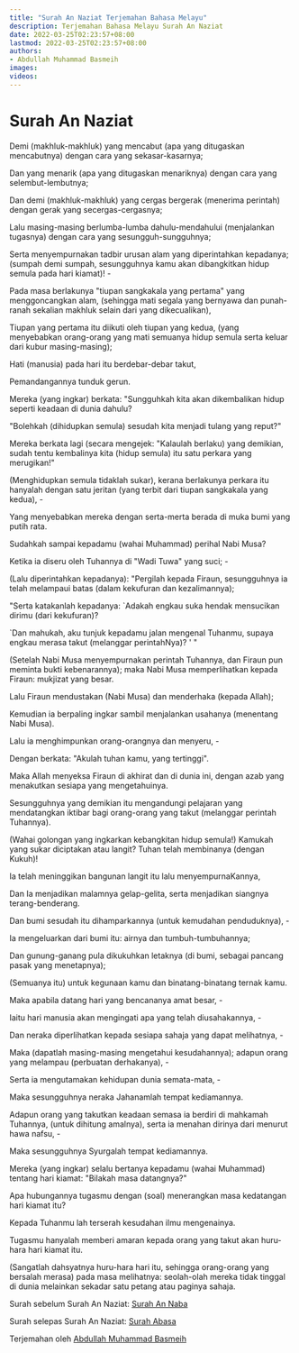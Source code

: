 ```yaml
---
title: "Surah An Naziat Terjemahan Bahasa Melayu"
description: Terjemahan Bahasa Melayu Surah An Naziat
date: 2022-03-25T02:23:57+08:00
lastmod: 2022-03-25T02:23:57+08:00
authors:
- Abdullah Muhammad Basmeih
images:
videos:
---
```


# Surah An Naziat

<p class='atq' id="1">Demi (makhluk-makhluk) yang mencabut (apa yang ditugaskan mencabutnya) dengan cara yang sekasar-kasarnya;</p>
<p class='atq' id="2">Dan yang menarik (apa yang ditugaskan menariknya) dengan cara yang selembut-lembutnya;</p>
<p class='atq' id="3">Dan demi (makhluk-makhluk) yang cergas bergerak (menerima perintah) dengan gerak yang secergas-cergasnya;</p>
<p class='atq' id="4">Lalu masing-masing berlumba-lumba dahulu-mendahului (menjalankan tugasnya) dengan cara yang sesungguh-sungguhnya;</p>
<p class='atq' id="5">Serta menyempurnakan tadbir urusan alam yang diperintahkan kepadanya; (sumpah demi sumpah, sesungguhnya kamu akan dibangkitkan hidup semula pada hari kiamat)! -</p>
<p class='atq' id="6">Pada masa berlakunya "tiupan sangkakala yang pertama" yang menggoncangkan alam, (sehingga mati segala yang bernyawa dan punah-ranah sekalian makhluk selain dari yang dikecualikan),</p>
<p class='atq' id="7">Tiupan yang pertama itu diikuti oleh tiupan yang kedua, (yang menyebabkan orang-orang yang mati semuanya hidup semula serta keluar dari kubur masing-masing);</p>
<p class='atq' id="8">Hati (manusia) pada hari itu berdebar-debar takut,</p>
<p class='atq' id="9">Pemandangannya tunduk gerun.</p>
<p class='atq' id="10">Mereka (yang ingkar) berkata: "Sungguhkah kita akan dikembalikan hidup seperti keadaan di dunia dahulu?</p>
<p class='atq' id="11">"Bolehkah (dihidupkan semula) sesudah kita menjadi tulang yang reput?"</p>
<p class='atq' id="12">Mereka berkata lagi (secara mengejek: "Kalaulah berlaku) yang demikian, sudah tentu kembalinya kita (hidup semula) itu satu perkara yang merugikan!"</p>
<p class='atq' id="13">(Menghidupkan semula tidaklah sukar), kerana berlakunya perkara itu hanyalah dengan satu jeritan (yang terbit dari tiupan sangkakala yang kedua), -</p>
<p class='atq' id="14">Yang menyebabkan mereka dengan serta-merta berada di muka bumi yang putih rata.</p>
<p class='atq' id="15">Sudahkah sampai kepadamu (wahai Muhammad) perihal Nabi Musa?</p>
<p class='atq' id="16">Ketika ia diseru oleh Tuhannya di "Wadi Tuwa" yang suci; -</p>
<p class='atq' id="17">(Lalu diperintahkan kepadanya): "Pergilah kepada Firaun, sesungguhnya ia telah melampaui batas (dalam kekufuran dan kezalimannya);</p>
<p class='atq' id="18">"Serta katakanlah kepadanya: `Adakah engkau suka hendak mensucikan dirimu (dari kekufuran)?</p>
<p class='atq' id="19">`Dan mahukah, aku tunjuk kepadamu jalan mengenal Tuhanmu, supaya engkau merasa takut (melanggar perintahNya)? ' "</p>
<p class='atq' id="20">(Setelah Nabi Musa menyempurnakan perintah Tuhannya, dan Firaun pun meminta bukti kebenarannya); maka Nabi Musa memperlihatkan kepada Firaun: mukjizat yang besar.</p>
<p class='atq' id="21">Lalu Firaun mendustakan (Nabi Musa) dan menderhaka (kepada Allah);</p>
<p class='atq' id="22">Kemudian ia berpaling ingkar sambil menjalankan usahanya (menentang Nabi Musa).</p>
<p class='atq' id="23">Lalu ia menghimpunkan orang-orangnya dan menyeru, -</p>
<p class='atq' id="24">Dengan berkata: "Akulah tuhan kamu, yang tertinggi".</p>
<p class='atq' id="25">Maka Allah menyeksa Firaun di akhirat dan di dunia ini, dengan azab yang menakutkan sesiapa yang mengetahuinya.</p>
<p class='atq' id="26">Sesungguhnya yang demikian itu mengandungi pelajaran yang mendatangkan iktibar bagi orang-orang yang takut (melanggar perintah Tuhannya).</p>
<p class='atq' id="27">(Wahai golongan yang ingkarkan kebangkitan hidup semula!) Kamukah yang sukar diciptakan atau langit? Tuhan telah membinanya (dengan Kukuh)!</p>
<p class='atq' id="28">Ia telah meninggikan bangunan langit itu lalu menyempurnaKannya,</p>
<p class='atq' id="29">Dan Ia menjadikan malamnya gelap-gelita, serta menjadikan siangnya terang-benderang.</p>
<p class='atq' id="30">Dan bumi sesudah itu dihamparkannya (untuk kemudahan penduduknya), -</p>
<p class='atq' id="31">Ia mengeluarkan dari bumi itu: airnya dan tumbuh-tumbuhannya;</p>
<p class='atq' id="32">Dan gunung-ganang pula dikukuhkan letaknya (di bumi, sebagai pancang pasak yang menetapnya);</p>
<p class='atq' id="33">(Semuanya itu) untuk kegunaan kamu dan binatang-binatang ternak kamu.</p>
<p class='atq' id="34">Maka apabila datang hari yang bencananya amat besar, -</p>
<p class='atq' id="35">Iaitu hari manusia akan mengingati apa yang telah diusahakannya, -</p>
<p class='atq' id="36">Dan neraka diperlihatkan kepada sesiapa sahaja yang dapat melihatnya, -</p>
<p class='atq' id="37">Maka (dapatlah masing-masing mengetahui kesudahannya); adapun orang yang melampau (perbuatan derhakanya), -</p>
<p class='atq' id="38">Serta ia mengutamakan kehidupan dunia semata-mata, -</p>
<p class='atq' id="39">Maka sesungguhnya neraka Jahanamlah tempat kediamannya.</p>
<p class='atq' id="40">Adapun orang yang takutkan keadaan semasa ia berdiri di mahkamah Tuhannya, (untuk dihitung amalnya), serta ia menahan dirinya dari menurut hawa nafsu, -</p>
<p class='atq' id="41">Maka sesungguhnya Syurgalah tempat kediamannya.</p>
<p class='atq' id="42">Mereka (yang ingkar) selalu bertanya kepadamu (wahai Muhammad) tentang hari kiamat: "Bilakah masa datangnya?"</p>
<p class='atq' id="43">Apa hubungannya tugasmu dengan (soal) menerangkan masa kedatangan hari kiamat itu?</p>
<p class='atq' id="44">Kepada Tuhanmu lah terserah kesudahan ilmu mengenainya.</p>
<p class='atq' id="45">Tugasmu hanyalah memberi amaran kepada orang yang takut akan huru-hara hari kiamat itu.</p>
<p class='atq' id="46">(Sangatlah dahsyatnya huru-hara hari itu, sehingga orang-orang yang bersalah merasa) pada masa melihatnya: seolah-olah mereka tidak tinggal di dunia melainkan sekadar satu petang atau paginya sahaja.</p>

Surah sebelum Surah An Naziat: [Surah An Naba](/al-quran/surah-an-naba-terjemahan-bahasa-melayu/)

Surah selepas Surah An Naziat: [Surah Abasa](/al-quran/surah-abasa-terjemahan-bahasa-melayu/)

Terjemahan oleh [Abdullah Muhammad Basmeih](/authors/abdullah-muhammad-basmeih/)
